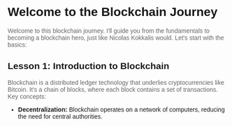 # Welcome to the Blockchain Journey

Welcome to this blockchain journey. I'll guide you from the fundamentals to becoming a blockchain hero, just like Nicolas Kokkalis would. Let's start with the basics:

## Lesson 1: Introduction to Blockchain

Blockchain is a distributed ledger technology that underlies cryptocurrencies like Bitcoin. It's a chain of blocks, where each block contains a set of transactions. Key concepts:

- **Decentralization:** Blockchain operates on a network of computers, reducing the need for central authorities.
<!DOCTYPE html>
<html lang="en">

<head>
    <meta charset="UTF-8">
    <meta name="viewport" content="width=device-width, initial-scale=1.0">
    <title>Decentralization and Blockchain</title>
    <style>
        body {
            font-family: Arial, sans-serif;
            margin: 20px;
            padding: 20px;
        }

        h1 {
            color: #333;
        }

        p {
            color: #666;
        }

        .container {
            max-width: 800px;
            margin: 0 auto;
        }
    </style>
</head>

<body>
    <div class="container">
        <h1>Decentralization: Blockchain and Its Impact</h1>
        <p>Blockchain operates on a network of computers, reducing the need for central authorities. It is a <a
                href="https://en.wikipedia.org/wiki/Decentralization">decentralized technology</a> that underlies
            cryptocurrencies like <a href="https://bitcoin.org/">Bitcoin</a>, providing secure and transparent
            transactions without the need for a central governing body.</p>

        <h2>Key Features of Blockchain Technology:</h2>
        <ul>
            <li><a href="https://en.wikipedia.org/wiki/Decentralization">Decentralization:</a> No single entity has
                control over the entire blockchain network.</li>
            <li><a href="https://en.wikipedia.org/wiki/Blockchain">Transparency:</a> All transactions are recorded on
                a public ledger, visible to anyone.</li>
            <li><a href="https://en.wikipedia.org/wiki/Cryptography">Security:</a> Cryptographic techniques ensure
                the integrity and security of transactions.</li>
            <li><a href="https://en.wikipedia.org/wiki/Immutable_data">Immutability:</a> Once data is recorded, it
                cannot be easily altered or tampered with.</li>
        </ul>

        <h2>Benefits of Decentralization:</h2>
        <ul>
            <li>Reduced dependence on central authorities, making systems more resilient.</li>
            <li>Enhanced security and privacy for transactions and data.</li>
            <li>Lower transaction costs compared to traditional financial systems.</li>
            <li>Enablement of innovative applications like smart contracts and decentralized finance (DeFi).</li>
        </ul>
    </div>
</body>

</html>

- 
- **Cryptography:** Transactions are secured using cryptographic techniques.
- **Consensus:** Blockchains rely on consensus algorithms to validate and add transactions.

## Lesson 2: Cryptography in Blockchain

Blockchain heavily relies on cryptography:

- **Public and Private Keys:** Users have public keys for receiving funds and private keys for signing transactions.
- **Hash Functions:** Transactions are hashed for security.
- **Digital Signatures:** Private keys sign transactions, proving ownership.

## Lesson 3: Types of Blockchains

There are two main types:

- **Public Blockchain:** Open to anyone, like Bitcoin and Ethereum.
- **Private Blockchain:** Permissioned, controlled by a central entity.

## Lesson 4: Bitcoin - The Pioneer

- Understand how Bitcoin works, its consensus mechanism (Proof of Work), and the role of miners.
- Learn about wallets and how to make secure transactions.

## Lesson 5: Ethereum - Smart Contracts and DApps

- Explore Ethereum's smart contract capabilities.
- Dive into decentralized applications (DApps) and their real-world applications.

## Lesson 6: Other Blockchain Platforms

Discover other blockchains like Binance Smart Chain, Solana, and Polkadot, each with unique features and use cases.

## Lesson 7: Blockchain Use Cases

Explore how blockchain technology is applied beyond cryptocurrencies:

- Supply chain management
- Healthcare
- Finance
- Voting systems

## Lesson 8: Consensus Mechanisms

- Learn about different consensus mechanisms like Proof of Stake (PoS) and Delegated Proof of Stake (DPoS).

## Lesson 9: Security and Scalability

- Understand the challenges and solutions related to blockchain security and scalability.

## Lesson 10: The Future of Blockchain

- Explore emerging trends like Non-Fungible Tokens (NFTs), DeFi (Decentralized Finance), and Web3.

## Final Lesson: Becoming a Blockchain Hero

To become a blockchain hero like Nicolas Kokkalis, continue learning, stay updated with the latest developments, and consider contributing to the blockchain community through research, projects, or education.

Congratulations! You've now gained a solid foundation in blockchain technology. Remember that continuous learning and practical experience are key to mastering this field. Feel free to ask any questions along the way, and I'm here to help you on your blockchain journey.

[Learn more about Blockchain](https://m.facebook.com/story.php?story_fbid=306892545217111&id=100076891020744&mibextid=Nif5oz)
